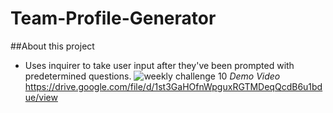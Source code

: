 # Team-Profile-Generator

##About this project
- Uses inquirer to take user input after they've been prompted with predetermined questions.
![weekly challenge 10](https://user-images.githubusercontent.com/78828750/120123894-1efb8080-c177-11eb-98de-fda4ddc2335a.png)
*Demo Video*
https://drive.google.com/file/d/1st3GaHOfnWpguxRGTMDeqQcdB6u1bdue/view
